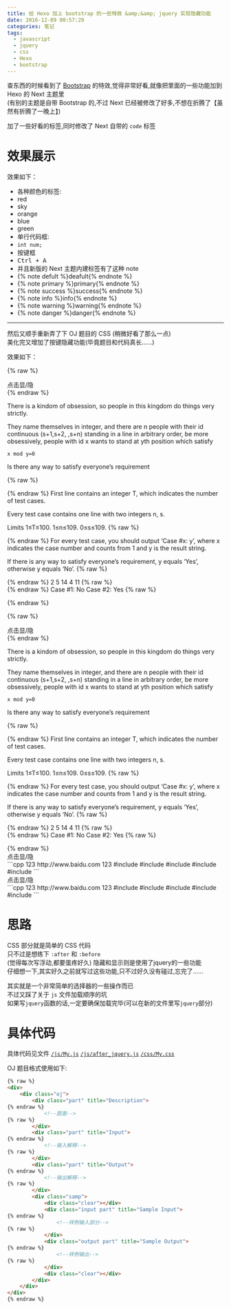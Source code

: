 ```yaml
---
title: 给 Hexo 加上 bootstrap 的一些特效 &amp;&amp; jquery 实现隐藏功能
date: 2016-12-09 00:57:29
categories: 笔记
tags: 
  - javascript
  - jquery
  - css
  - Hexo
  - bootstrap
---
```


查东西的时候看到了 [Bootstrap](http://www.bootcss.com/) 的特效,觉得非常好看,就像把里面的一些功能加到 Hexo 的 Next 主题里  
(有别的主题是自带 <span class="label label-sky">Bootstrap</span> 的,不过 Next 已经被修改了好多,不想在折腾了【虽然有折腾了一晚上】)  

加了一些好看的标签,同时修改了 Next 自带的 `code` 标签  

<!--more-->

# 效果展示

效果如下：

- 各种颜色的标签: 
 - <span class="label label-red">red</span>
 - <span class="label label-sky">sky</span>
 - <span class="label label-orange">orange</span>
 - <span class="label label-blue">blue</span>
 - <span class="label label-green">green</span>
- 单行代码框: 
 - <code>int num;</code>
- 按键框
 - <kbd>Ctrl + A</kbd>
- 并且新版的 Next 主题内建标签有了这种 note  
 - {% note defult %}deafult{% endnote %}  
 - {% note primary %}primary{% endnote %}  
 - {% note success %}success{% endnote %}  
 - {% note info %}info{% endnote %}  
 - {% note warning %}warning{% endnote %}  
 - {% note danger %}danger{% endnote %}  

----

然后又顺手重新弄了下 OJ 题目的 CSS (稍微好看了那么一点)  
美化完又增加了按键隐藏功能(毕竟题目和代码真长……)  

效果如下：

<!-- OJ题目 -->
{% raw %}
<div><div class="fold_hider"><div class="close hider_title">点击显/隐</div></div><div class="fold">
<div class="oj">   
    <div class="part" title="Description">
{% endraw %}

There is a kindom of obsession, so people in this kingdom do things very strictly.

They name themselves in integer, and there are n people with their id continuous (s+1,s+2, ,s+n) standing in a line in arbitrary order, be more obsessively, people with id x wants to stand at yth position which satisfy

`x mod y=0`

Is there any way to satisfy everyone’s requirement

{% raw %}
    </div>
    <div class="part" title="Input">
{% endraw %}
First line contains an integer T, which indicates the number of test cases.

Every test case contains one line with two integers n, s.

Limits
1≤T≤100.
1≤n≤109.
0≤s≤109.
{% raw %}
    </div>
    <div class="part" title="Output">
{% endraw %}
For every test case, you should output ‘Case #x: y’, where x indicates the case number and counts from 1 and y is the result string.

If there is any way to satisfy everyone’s requirement, y equals ‘Yes’, otherwise y equals ‘No’.
{% raw %}
    </div>
    <div class="samp">
        <div class="clear"></div>
        <div class="input part" title="Sample Input">
{% endraw %}
2
5 14
4 11
{% raw %}
        </div>
        <div class="output part" title="Sample Output">
{% endraw %}
Case #1: No
Case #2: Yes
{% raw %}
        </div>
        <div class="clear"></div>
    </div>
</div>
</div></div>
{% endraw %}


<!-- OJ题目 -->
{% raw %}
<div><div class="fold_hider"><div class="close hider_title">点击显/隐</div></div><div class="fold">
<div class="oj">   
    <div class="part" title="Description">
{% endraw %}

There is a kindom of obsession, so people in this kingdom do things very strictly.

They name themselves in integer, and there are n people with their id continuous (s+1,s+2, ,s+n) standing in a line in arbitrary order, be more obsessively, people with id x wants to stand at yth position which satisfy

`x mod y=0`

Is there any way to satisfy everyone’s requirement

{% raw %}
    </div>
    <div class="part" title="Input">
{% endraw %}
First line contains an integer T, which indicates the number of test cases.

Every test case contains one line with two integers n, s.

Limits
1≤T≤100.
1≤n≤109.
0≤s≤109.
{% raw %}
    </div>
    <div class="part" title="Output">
{% endraw %}
For every test case, you should output ‘Case #x: y’, where x indicates the case number and counts from 1 and y is the result string.

If there is any way to satisfy everyone’s requirement, y equals ‘Yes’, otherwise y equals ‘No’.
{% raw %}
    </div>
    <div class="samp">
        <div class="clear"></div>
        <div class="input part" title="Sample Input">
{% endraw %}
2
5 14
4 11
{% raw %}
        </div>
        <div class="output part" title="Sample Output">
{% endraw %}
Case #1: No
Case #2: Yes
{% raw %}
        </div>
        <div class="clear"></div>
    </div>
</div>
</div></div>
{% endraw %}

<div><div class="fold_hider"><div class="close hider_title">点击显/隐</div></div><div class="fold">```cpp 123 http://www.baidu.com 123
#include <cstdio>
#include <cstdio>
#include <cstdio>
#include <cstdio>
#include <cstdio>
```
</div></div>

<div><div class="fold_hider"><div class="close hider_title">点击显/隐</div></div><div class="fold">```cpp 123 http://www.baidu.com 123
#include <cstdio>
#include <cstdio>
#include <cstdio>
#include <cstdio>
#include <cstdio>
```
</div></div>

# 思路
CSS 部分就是简单的 CSS 代码  
只不过是想练下 `:after` 和 `:before`  
(觉得每次写浮动,都要蛋疼好久)
隐藏和显示则是使用了<span class="label label-green">jquery</span>的一些功能  
仔细想一下,其实好久之前就写过这些功能,只不过好久没有碰过,忘完了……  

其实就是一个非常简单的选择器的一些操作而已  
不过又踩了关于 `js` 文件加载顺序的坑  
如果写`jquery`函数的话,一定要确保加载完毕(可以在新的文件里写`jquery`部分)  

# 具体代码
具体代码见文件
[`/js/My.js`](/js/My.js)
[`/js/after_jquery.js`](/js/after_jquery.js)
[`/css/My.css`](/css/My.css)

OJ 题目格式使用如下:  
```HTML OJ题目
{% raw %}
<div>
    <div class="oj">   
        <div class="part" title="Description">
{% endraw %}
            <!--题面-->
{% raw %}
        </div>
        <div class="part" title="Input">
{% endraw %}
            <!--输入解释-->
{% raw %}
        </div>
        <div class="part" title="Output">
{% endraw %}
            <!--输出解释-->
{% raw %}
        </div>
        <div class="samp">
            <div class="clear"></div>
            <div class="input part" title="Sample Input">
{% endraw %}
                <!--样例输入部分-->
{% raw %}
            </div>
            <div class="output part" title="Sample Output">
{% endraw %}
                <!--样例输出-->
{% raw %}
            </div>
            <div class="clear"></div>
        </div>
    </div>
</div>
{% endraw %}
```
